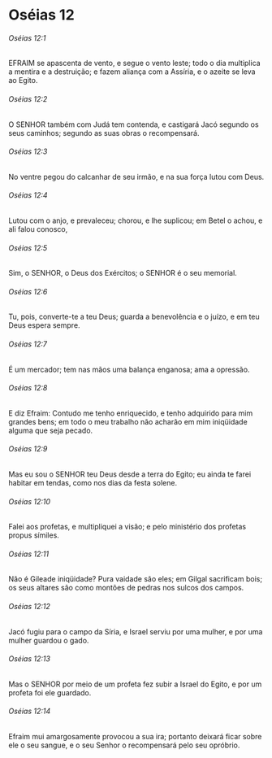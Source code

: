 # Oséias 12

###### Oséias 12:1

EFRAIM se apascenta de vento, e segue o vento leste; todo o dia multiplica a mentira e a destruição; e fazem aliança com a Assíria, e o azeite se leva ao Egito.

###### Oséias 12:2

O SENHOR também com Judá tem contenda, e castigará Jacó segundo os seus caminhos; segundo as suas obras o recompensará.

###### Oséias 12:3

No ventre pegou do calcanhar de seu irmão, e na sua força lutou com Deus.

###### Oséias 12:4

Lutou com o anjo, e prevaleceu; chorou, e lhe suplicou; em Betel o achou, e ali falou conosco,

###### Oséias 12:5

Sim, o SENHOR, o Deus dos Exércitos; o SENHOR é o seu memorial.

###### Oséias 12:6

Tu, pois, converte-te a teu Deus; guarda a benevolência e o juízo, e em teu Deus espera sempre.

###### Oséias 12:7

É um mercador; tem nas mãos uma balança enganosa; ama a opressão.

###### Oséias 12:8

E diz Efraim: Contudo me tenho enriquecido, e tenho adquirido para mim grandes bens; em todo o meu trabalho não acharão em mim iniqüidade alguma que seja pecado.

###### Oséias 12:9

Mas eu sou o SENHOR teu Deus desde a terra do Egito; eu ainda te farei habitar em tendas, como nos dias da festa solene.

###### Oséias 12:10

Falei aos profetas, e multipliquei a visão; e pelo ministério dos profetas propus símiles.

###### Oséias 12:11

Não é Gileade iniqüidade? Pura vaidade são eles; em Gilgal sacrificam bois; os seus altares são como montões de pedras nos sulcos dos campos.

###### Oséias 12:12

Jacó fugiu para o campo da Síria, e Israel serviu por uma mulher, e por uma mulher guardou o gado.

###### Oséias 12:13

Mas o SENHOR por meio de um profeta fez subir a Israel do Egito, e por um profeta foi ele guardado.

###### Oséias 12:14

Efraim mui amargosamente provocou a sua ira; portanto deixará ficar sobre ele o seu sangue, e o seu Senhor o recompensará pelo seu opróbrio.

